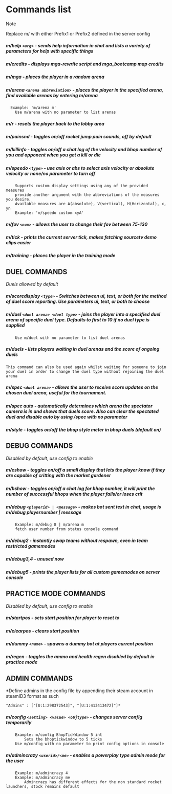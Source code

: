 # Commands list
> [!NOTE]
> Replace m/ with either Prefix1 or Prefix2 defined in the server config

##### m/help `<arg>` - sends help information in chat and lists a variety of parameters for help with specific things


##### m/credits - displays mga-rewrite script and mga_bootcamp map credits


##### m/mga - places the player in a random arena


##### m/arena `<arena abbreviation>` - places the player in the specified arena, find available arenas by entering m/arena
```
  Example: 'm/arena m'
	Use m/arena with no parameter to list arenas
```
 
##### m/r - resets the player back to the lobby area


##### m/painsnd - toggles on/off rocket jump pain sounds, off by default


##### m/killinfo - toggles on/off a chat log of the velocity and bhop number of you and opponent when you get a kill or die


##### m/speedo `<type>` - use axis or abs to select axis velocity or absolute velocity or none/no parameter to turn off
```
	Supports custom display settings using any of the provided measures
	provide another argument with the abbreviations of the measures you desire.
	Available measures are A(absolute), V(vertical), H(Horizontal), x, yn
	Example: 'm/speedo custom xyA'
```
 
##### m/fov `<num>` - allows the user to change their fov between 75-130


##### m/tick - prints the current server tick, makes fetching sourcetv demo clips easier


##### m/training - places the player in the training mode


## DUEL COMMANDS
*Duels allowed by default*



##### m/scoredisplay `<type>` - Switches between ui, text, or both for the method of duel score reporting. Use parameters ui, text, or both to choose


##### m/duel `<duel arena> <duel type>` - joins the player into a specified duel arena of specific duel type. Defaults to first to 10 if no duel type is supplied
```
	Use m/duel with no parameter to list duel arenas
```

##### m/duels - lists players waiting in duel arenas and the score of ongoing duels
```
This command can also be used again whilst waiting for someone to join your duel in order to change the duel type without rejoining the duel arena
```

##### m/spec `<duel arena>` - allows the user to receive score updates on the chosen duel arena, useful for the tournament.


##### m/spec auto - automatically determines which arena the spectator camera is in and shows that duels score. Also can clear the spectated duel and disable auto by using /spec with no parameter


##### m/style - toggles on/off the bhop style meter in bhop duels (default on)


## DEBUG COMMANDS
*Disabled by default, use config to enable*



##### m/cshow - toggles on/off a small display that lets the player know if they are capable of critting with the market gardener


##### m/bshow - toggles on/off a chat log for bhop number, it will print the number of successful bhops when the player fails/or loses crit


##### m/debug `<playerid> | <message>` - makes bot sent text in chat, usage is m/debug playernumber | message
```
	Example: m/debug 8 | m/arena m
	fetch user number from status console command
```
 
##### m/debug2 - instantly swap teams without respawn, even in team restricted gamemodes


##### m/debug3,4 - unused now


##### m/debug5 - prints the player lists for all custom gamemodes on server console


## PRACTICE MODE COMMANDS
*Disabled by default, use config to enable*



##### m/startpos - sets start position for player to reset to


##### m/clearpos - clears start position


##### m/dummy `<name>` - spawns a dummy bot at players current position


##### m/regen - toggles the ammo and health regen disabled by default in practice mode


## ADMIN COMMANDS
*Define admins in the config file by appending their steam account in steamID3 format as such

	"Admins" : ["[U:1:298372543]", "[U:1:413413472]"]*
 
 
 
##### m/config `<setting> <value> <objtype>` - changes server config temporarily
```
	Example: m/config BhopTickWindow 5 int
		Sets the bhoptickwindow to 5 ticks
	Use m/config with no parameter to print config options in console
```
 
##### m/admincrazy `<userid>/<me>` - enables a powerplay type admin mode for the user
```
	Example: m/admincrazy 4
	Example: m/admincrazy me
		Admincrazy has different effects for the non standard rocket launchers, stock remains default
```
